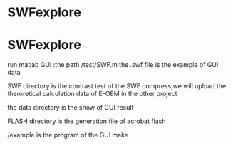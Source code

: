 # SWFexplore
# SWFexplore
run matlab GUI :the path /test/SWF.m
the .swf file is the example of GUI data

SWF directory is the contrast test of the SWF compress,we will upload the theroretical calculation data of E-OEM in the other project 

the data directory is the show of GUI result

FLASH directory is the generation file of acrobat flash

/example is the program of the GUI make
